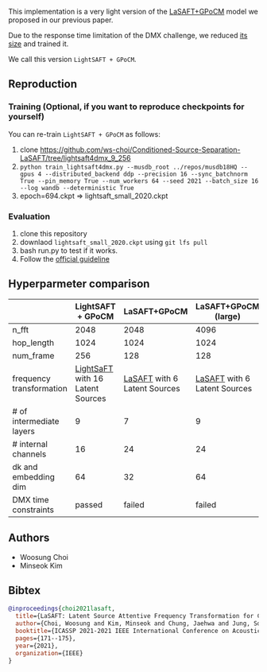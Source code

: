 This implementation is a very light version of the [LaSAFT+GPoCM](https://github.com/ws-choi/Conditioned-Source-Separation-LaSAFT) model we proposed in our previous paper.

Due to the response time limitation of the DMX challenge, we reduced [its size](https://github.com/ws-choi/music-demixing-challenge-starter-kit/blob/15127603f909a738dc745cdf82dbe5f3d26e6058/lasaft/pretrained/load_pretrained_nets.py#L61) and trained it.

We call this version ```LightSAFT + GPoCM```.


## Reproduction

### Training (Optional, if you want to reproduce checkpoints for yourself)

You can re-train ```LightSAFT + GPoCM``` as follows:

1. clone https://github.com/ws-choi/Conditioned-Source-Separation-LaSAFT/tree/lightsaft4dmx_9_256
2. ```python train_lightsaft4dmx.py --musdb_root ../repos/musdb18HQ --gpus 4 --distributed_backend ddp --precision 16 --sync_batchnorm True --pin_memory True --num_workers 64 --seed 2021 --batch_size 16 --log wandb --deterministic True```
3. epoch=694.ckpt => lightsaft_small_2020.ckpt

### Evaluation
1. clone this repository
2. downlaod ```lightsaft_small_2020.ckpt``` using ```git lfs pull``` 
3. bash run.py to test if it works.
4. Follow the [official guideline](https://github.com/AIcrowd/music-demixing-challenge-starter-kit/blob/master/docs/SUBMISSION.md)

## Hyperparmeter comparison

|                          | LightSAFT + GPoCM                        | LaSAFT+GPoCM                 | LaSAFT+GPoCM (large)         |
|--------------------------|----------------------------------|------------------------------|------------------------------|
| n_fft                    | 2048                             | 2048                         | 4096                         |
| hop_length               | 1024                             | 1024                         | 1024                         |
| num_frame                | 256                              | 128                          | 128                          |
| frequency transformation | [LightSaFT](https://github.com/ws-choi/music-demixing-challenge-starter-kit/blob/15127603f909a738dc745cdf82dbe5f3d26e6058/lasaft/source_separation/conditioned/LaSAFT.py#L34) with 16 Latent Sources | [LaSAFT](https://github.com/ws-choi/music-demixing-challenge-starter-kit/blob/15127603f909a738dc745cdf82dbe5f3d26e6058/lasaft/source_separation/conditioned/LaSAFT.py#L9) with 6 Latent Sources | [LaSAFT](https://github.com/ws-choi/music-demixing-challenge-starter-kit/blob/15127603f909a738dc745cdf82dbe5f3d26e6058/lasaft/source_separation/conditioned/LaSAFT.py#L9) with 6 Latent Sources |
| # of intermediate layers | 9                                | 7                            | 9                            |
| # internal channels      | 16                               | 24                           | 24                           |
| dk and embedding dim     | 64                               | 32                           | 64                           |
| DMX time constraints     | passed                           | failed                       | failed                       |

## Authors

- Woosung Choi
- Minseok Kim

## Bibtex

```bibtex
@inproceedings{choi2021lasaft,
  title={LaSAFT: Latent Source Attentive Frequency Transformation for Conditioned Source Separation},
  author={Choi, Woosung and Kim, Minseok and Chung, Jaehwa and Jung, Soonyoung},
  booktitle={ICASSP 2021-2021 IEEE International Conference on Acoustics, Speech and Signal Processing (ICASSP)},
  pages={171--175},
  year={2021},
  organization={IEEE}
}
```
